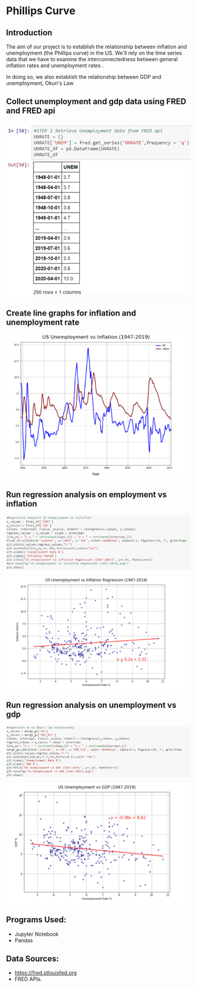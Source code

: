 # Phillips Curve

## Introduction
The aim of our project is to establish the relationship between inflation and unemployment (the Phillips curve) in the US. We'll rely on the time series data that we have to examine the interconnectedness  between general inflation rates and unemployment rates .

In doing so, we also establish the relationship between GDP and unemployment, Okun's Law

## Collect  unemployment and gdp data using FRED and FRED api

![](images/pic1.png)


## Create line graphs for inflation and unemployment rate

![](images/pic3.png)



## Run regression analysis on employment vs inflation

![](images/regr.png)

![](images/pic4.png)


## Run regression analysis on unemployment vs gdp 

![](images/regr1.png)

![](images/pic5.png)



## Programs Used:
* Jupyter Notebook
* Pandas


## Data Sources:
* https://fred.stlouisfed.org 
* FRED APIs.


